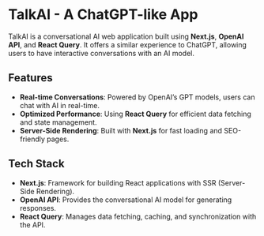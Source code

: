 # TalkAI - A ChatGPT-like App

TalkAI is a conversational AI web application built using **Next.js**, **OpenAI API**, and **React Query**. It offers a similar experience to ChatGPT, allowing users to have interactive conversations with an AI model.

## Features

- **Real-time Conversations**: Powered by OpenAI’s GPT models, users can chat with AI in real-time.
- **Optimized Performance**: Using **React Query** for efficient data fetching and state management.
- **Server-Side Rendering**: Built with **Next.js** for fast loading and SEO-friendly pages.

## Tech Stack

- **Next.js**: Framework for building React applications with SSR (Server-Side Rendering).
- **OpenAI API**: Provides the conversational AI model for generating responses.
- **React Query**: Manages data fetching, caching, and synchronization with the API.



